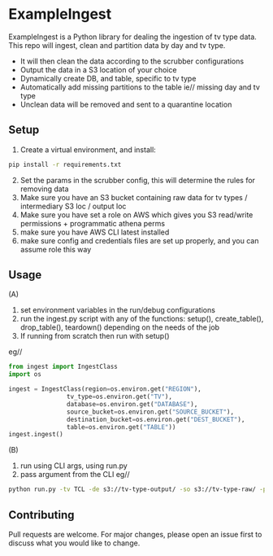 # ExampleIngest

ExampleIngest is a Python library for dealing the ingestion of tv type data. This repo will ingest, 
clean and partition data by day and tv type.    

- It will then clean the data according to the scrubber configurations
- Output the data in a S3 location of your choice 
- Dynamically create DB, and table, specific to tv type  
- Automatically add missing partitions to the table ie// missing day and tv type
- Unclean data will be removed and sent to a quarantine location 
 

## Setup

1. Create a virtual environment, and install:
```bash
pip install -r requirements.txt
```
2. Set the params in the scrubber config, this will determine the rules for
removing data
3. Make sure you have an S3 bucket containing raw data for tv types / intermediary
S3 loc / output loc
4. Make sure you have set a role on AWS which gives you S3 read/write permissions + 
programmatic athena perms
5. make sure you have AWS CLI latest installed 
6. make sure config and credentials files are set up properly, and you can assume 
role this way 


## Usage
(A)
1. set environment variables in the run/debug configurations
2. run the ingest.py script with any of the functions: setup(), create_table(),
drop_table(), teardown() depending on the needs of the job 
3. If running from scratch then run with setup() 

eg//
```python
from ingest import IngestClass
import os

ingest = IngestClass(region=os.environ.get("REGION"),
                tv_type=os.environ.get("TV"),
                database=os.environ.get("DATABASE"),
                source_bucket=os.environ.get("SOURCE_BUCKET"),
                destination_bucket=os.environ.get("DEST_BUCKET"),
                table=os.environ.get("TABLE"))
ingest.ingest()
```
(B) 
1. run using CLI args, using run.py
2. pass argument from the CLI eg//

```bash
python run.py -tv TCL -de s3://tv-type-output/ -so s3://tv-type-raw/ -p default -t tcl_data -r us-east-1
```



## Contributing
Pull requests are welcome. For major changes, please open an issue first to discuss what you would like to change.